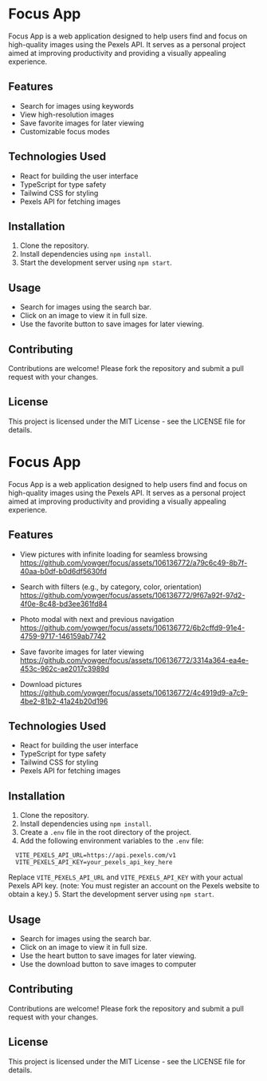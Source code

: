 # Focus App

Focus App is a web application designed to help users find and focus on high-quality images using the Pexels API. It serves as a personal project aimed at improving productivity and providing a visually appealing experience.

## Features

- Search for images using keywords
- View high-resolution images
- Save favorite images for later viewing
- Customizable focus modes

## Technologies Used

- React for building the user interface
- TypeScript for type safety
- Tailwind CSS for styling
- Pexels API for fetching images

## Installation

1. Clone the repository.
2. Install dependencies using `npm install`.
3. Start the development server using `npm start`.

## Usage

- Search for images using the search bar.
- Click on an image to view it in full size.
- Use the favorite button to save images for later viewing.

## Contributing

Contributions are welcome! Please fork the repository and submit a pull request with your changes.

## License

This project is licensed under the MIT License - see the LICENSE file for details.
# Focus App

Focus App is a web application designed to help users find and focus on high-quality images using the Pexels API. It serves as a personal project aimed at improving productivity and providing a visually appealing experience.

## Features

- View pictures with infinite loading for seamless browsing
https://github.com/yowger/focus/assets/106136772/a79c6c49-8b7f-40aa-b0df-b0d6df5630fd

- Search with filters (e.g., by category, color, orientation)
https://github.com/yowger/focus/assets/106136772/9f67a92f-97d2-4f0e-8c48-bd3ee361fd84

- Photo modal with next and previous navigation
https://github.com/yowger/focus/assets/106136772/6b2cffd9-91e4-4759-9717-146159ab7742

- Save favorite images for later viewing
https://github.com/yowger/focus/assets/106136772/3314a364-ea4e-453c-962c-ae2017c3989d

- Download pictures
https://github.com/yowger/focus/assets/106136772/4c4919d9-a7c9-4be2-81b2-41a24b20d196

## Technologies Used

- React for building the user interface
- TypeScript for type safety
- Tailwind CSS for styling
- Pexels API for fetching images

## Installation

1. Clone the repository.
2. Install dependencies using `npm install`.
3. Create a `.env` file in the root directory of the project.
4. Add the following environment variables to the `.env` file:
```
  VITE_PEXELS_API_URL=https://api.pexels.com/v1
  VITE_PEXELS_API_KEY=your_pexels_api_key_here
```
 Replace `VITE_PEXELS_API_URL` and `VITE_PEXELS_API_KEY` with your actual Pexels API key. 
 (note: You must register an account on the Pexels website to obtain a key.)
5. Start the development server using `npm start`.

## Usage

- Search for images using the search bar.
- Click on an image to view it in full size.
- Use the heart button to save images for later viewing.
- Use the download button to save images to computer

## Contributing

Contributions are welcome! Please fork the repository and submit a pull request with your changes.

## License

This project is licensed under the MIT License - see the LICENSE file for details.
